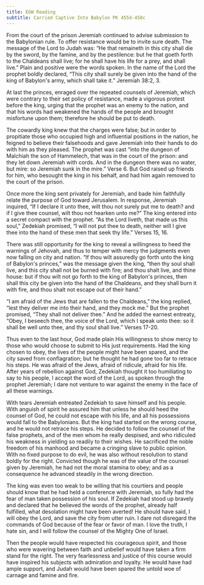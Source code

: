 ```yaml
---
title: EGW Reading
subtitle: Carried Captive Into Babylon PK 455d-458c
---
```


From the court of the prison Jeremiah continued to advise submission to the Babylonian rule. To offer resistance would be to invite sure death. The message of the Lord to Judah was: “He that remaineth in this city shall die by the sword, by the famine, and by the pestilence: but he that goeth forth to the Chaldeans shall live; for he shall have his life for a prey, and shall live.” Plain and positive were the words spoken. In the name of the Lord the prophet boldly declared, “This city shall surely be given into the hand of the king of Babylon's army, which shall take it.” Jeremiah 38:2, 3.

At last the princes, enraged over the repeated counsels of Jeremiah, which were contrary to their set policy of resistance, made a vigorous protest before the king, urging that the prophet was an enemy to the nation, and that his words had weakened the hands of the people and brought misfortune upon them; therefore he should be put to death.

The cowardly king knew that the charges were false; but in order to propitiate those who occupied high and influential positions in the nation, he feigned to believe their falsehoods and gave Jeremiah into their hands to do with him as they pleased. The prophet was cast “into the dungeon of Malchiah the son of Hammelech, that was in the court of the prison: and they let down Jeremiah with cords. And in the dungeon there was no water, but mire: so Jeremiah sunk in the mire.” Verse 6. But God raised up friends for him, who besought the king in his behalf, and had him again removed to the court of the prison.

Once more the king sent privately for Jeremiah, and bade him faithfully relate the purpose of God toward Jerusalem. In response, Jeremiah inquired, “If I declare it unto thee, wilt thou not surely put me to death? and if I give thee counsel, wilt thou not hearken unto me?” The king entered into a secret compact with the prophet. “As the Lord liveth, that made us this soul,” Zedekiah promised, “I will not put thee to death, neither will I give thee into the hand of these men that seek thy life.” Verses 15, 16.

There was still opportunity for the king to reveal a willingness to heed the warnings of Jehovah, and thus to temper with mercy the judgments even now falling on city and nation. “If thou wilt assuredly go forth unto the king of Babylon's princes,” was the message given the king, “then thy soul shall live, and this city shall not be burned with fire; and thou shalt live, and thine house: but if thou wilt not go forth to the king of Babylon's princes, then shall this city be given into the hand of the Chaldeans, and they shall burn it with fire, and thou shalt not escape out of their hand.”

“I am afraid of the Jews that are fallen to the Chaldeans,” the king replied, “lest they deliver me into their hand, and they mock me.” But the prophet promised, “They shall not deliver thee.” And he added the earnest entreaty, “Obey, I beseech thee, the voice of the Lord, which I speak unto thee: so it shall be well unto thee, and thy soul shall live.” Verses 17-20.

Thus even to the last hour, God made plain His willingness to show mercy to those who would choose to submit to His just requirements. Had the king chosen to obey, the lives of the people might have been spared, and the city saved from conflagration; but he thought he had gone too far to retrace his steps. He was afraid of the Jews, afraid of ridicule, afraid for his life. After years of rebellion against God, Zedekiah thought it too humiliating to say to his people, I accept the word of the Lord, as spoken through the prophet Jeremiah; I dare not venture to war against the enemy in the face of all these warnings.

With tears Jeremiah entreated Zedekiah to save himself and his people. With anguish of spirit he assured him that unless he should heed the counsel of God, he could not escape with his life, and all his possessions would fall to the Babylonians. But the king had started on the wrong course, and he would not retrace his steps. He decided to follow the counsel of the false prophets, and of the men whom he really despised, and who ridiculed his weakness in yielding so readily to their wishes. He sacrificed the noble freedom of his manhood and became a cringing slave to public opinion. With no fixed purpose to do evil, he was also without resolution to stand boldly for the right. Convicted though he was of the value of the counsel given by Jeremiah, he had not the moral stamina to obey; and as a consequence he advanced steadily in the wrong direction.

The king was even too weak to be willing that his courtiers and people should know that he had held a conference with Jeremiah, so fully had the fear of man taken possession of his soul. If Zedekiah had stood up bravely and declared that he believed the words of the prophet, already half fulfilled, what desolation might have been averted! He should have said, I will obey the Lord, and save the city from utter ruin. I dare not disregard the commands of God because of the fear or favor of man. I love the truth, I hate sin, and I will follow the counsel of the Mighty One of Israel.

Then the people would have respected his courageous spirit, and those who were wavering between faith and unbelief would have taken a firm stand for the right. The very fearlessness and justice of this course would have inspired his subjects with admiration and loyalty. He would have had ample support, and Judah would have been spared the untold woe of carnage and famine and fire.